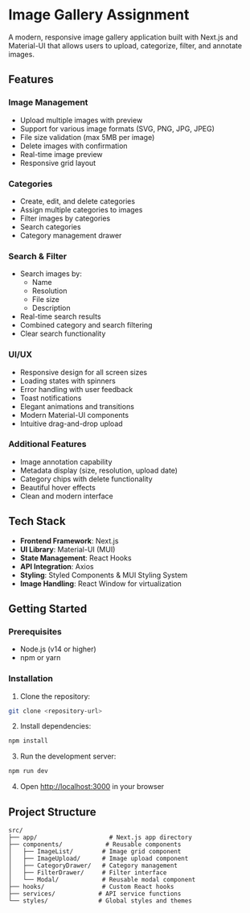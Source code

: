 # Image Gallery Assignment

A modern, responsive image gallery application built with Next.js and Material-UI that allows users to upload, categorize, filter, and annotate images.

## Features

### Image Management
- Upload multiple images with preview
- Support for various image formats (SVG, PNG, JPG, JPEG)
- File size validation (max 5MB per image)
- Delete images with confirmation
- Real-time image preview
- Responsive grid layout


### Categories
- Create, edit, and delete categories
- Assign multiple categories to images
- Filter images by categories
- Search categories
- Category management drawer

### Search & Filter
- Search images by:
  - Name
  - Resolution
  - File size
  - Description
- Real-time search results
- Combined category and search filtering
- Clear search functionality

### UI/UX
- Responsive design for all screen sizes
- Loading states with spinners
- Error handling with user feedback
- Toast notifications
- Elegant animations and transitions
- Modern Material-UI components
- Intuitive drag-and-drop upload

### Additional Features
- Image annotation capability
- Metadata display (size, resolution, upload date)
- Category chips with delete functionality
- Beautiful hover effects
- Clean and modern interface

## Tech Stack

- **Frontend Framework**: Next.js
- **UI Library**: Material-UI (MUI)
- **State Management**: React Hooks
- **API Integration**: Axios
- **Styling**: Styled Components & MUI Styling System
- **Image Handling**: React Window for virtualization

## Getting Started

### Prerequisites
- Node.js (v14 or higher)
- npm or yarn

### Installation

1. Clone the repository:
```bash
git clone <repository-url>
```

2. Install dependencies:
```bash
npm install
```

3. Run the development server:
```bash
npm run dev

```

4. Open [http://localhost:3000](http://localhost:3000) in your browser

## Project Structure

```
src/
├── app/                    # Next.js app directory
├── components/            # Reusable components
│   ├── ImageList/        # Image grid component
│   ├── ImageUpload/      # Image upload component
│   ├── CategoryDrawer/   # Category management
│   ├── FilterDrawer/     # Filter interface
│   └── Modal/            # Reusable modal component
├── hooks/                # Custom React hooks
├── services/            # API service functions
└── styles/              # Global styles and themes
```

